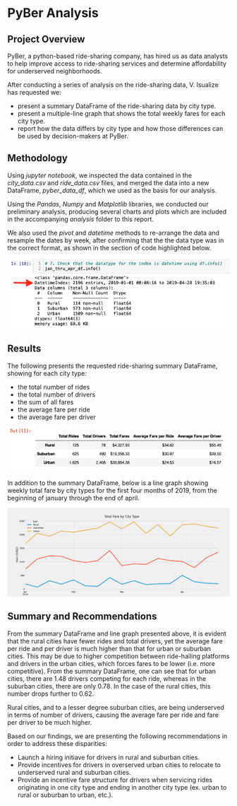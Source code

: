 # PyBer Analysis

## Project Overview

PyBer, a python-based ride-sharing company, has hired us as data analysts to help improve access to ride-sharing services and determine affordability for underserved neighborhoods.

After conducting a series of analysis on the ride-sharing data, V. Isualize has requested we: 

* present a summary DataFrame of the ride-sharing data by city type. 
* present a multiple-line graph that shows the total weekly fares for each city type.
*  report how the data differs by city type and how those differences can be used by decision-makers at PyBer.

## Methodology

Using *jupyter notebook*, we inspected the data contained in the *city_data.csv* and *ride_data.csv* files, and merged the data into a new DataFrame, *pyber_data_df*, which we used as the basis for our analysis. 

Using the *Pandas*, *Numpy* and *Matplotlib* libraries, we conducted our preliminary analysis, producing several charts and plots which are included in the accompanying *analysis* folder to this report.

We also used the *pivot* and *datetime* methods to re-arrange the data and resample the dates by week, after confirming that the the data type was in the correct format, as shown in the section of code highlighted below.

![Check date format.](Resources/Check_Datetime_Index.png)

## Results

The following presents the requested ride-sharing summary DataFrame, showing for each city type:

* the total number of rides
* the total number of drivers
* the sum of all fares
* the average fare per ride
* the average fare per driver

![PyBer summary df](Resources/PyBer_Summary_DF.png)

In addition to the summary DataFrame, below is a line graph showing weekly total fare by city types for the first four months of 2019, from the beginning of january through the end of april.

![Line chart.](analysis/PyBer_fare_summary.png)


## Summary and Recommendations

From the summary DataFrame and line graph presented above, it is evident that the rural cities have fewer rides and total drivers, yet the average fare per ride and per driver is much higher than that for urban or suburban cities. This may be due to higher competition between ride-hailing platforms and drivers in the urban cities, which forces fares to be lower (i.e. more competitive). From the summary DataFrame, one can see that for urban cities, there are 1.48 drivers competing for each ride, whereas in the suburban cities, there are only 0.78. In the case of the rural cities, this number drops further to 0.62.

Rural cities, and to a lesser degree suburban cities, are being underserved in terms of number of drivers, causing the average fare per ride and fare per driver to be much higher. 

Based on our findings, we are presenting the following recommendations in order to address these disparities:

* Launch a hiring initiave for drivers in rural and suburban cities.
* Provide incentives for drivers in overserved urban cities to relocate to underserved rural and suburban cities.
* Provide an incentive fare structure for drivers when servicing rides originating in one city type and ending in another city type (ex. urban to rural or suburban to urban, etc.).
